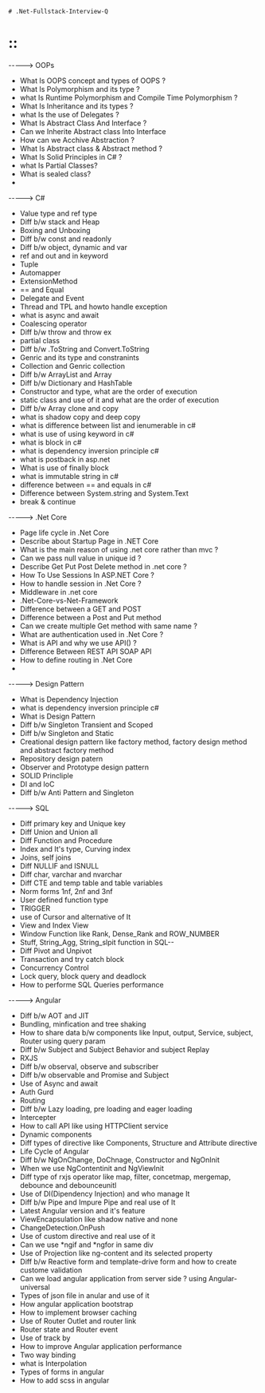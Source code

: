     # .Net-Fullstack-Interview-Q
    
 # ::
 
 -----> OOPs
 
 - What Is OOPS concept and types of OOPS ?
 - What Is Polymorphism and its type ?
 - what Is Runtime Polymorphism and Compile Time Polymorphism ?
 - What Is Inheritance and its types ?
 - what Is the use of Delegates ?
 - What Is Abstract Class And Interface ?
 - Can we Inherite Abstract class Into Interface
 - How can we Acchive Abstraction ?
 - What Is Abstract class & Abstract method ?
 - What Is Solid Principles in C# ?
 - what Is Partial Classes?
 - What is sealed class?
 - 
 
-----> C#

 - Value type and ref type
 - Diff b/w  stack and Heap
 - Boxing and Unboxing
 - Diff b/w const and readonly
 - Diff b/w object, dynamic and var
 - ref and out and in keyword
 - Tuple
 - Automapper
 - ExtensionMethod
 - == and Equal
 - Delegate and Event
 - Thread and TPL and howto handle exception
 - what is async and await
 - Coalescing operator
 - Diff b/w throw and throw ex
 - partial class
 - Diff b/w .ToString and Convert.ToString
 - Genric and its type and constranints
 - Collection and Genric collection
 - Diff b/w ArrayList and Array
 - Diff b/w Dictionary and HashTable
 - Constructor and type, what are the order of execution
 - static class and use of it and what are the order of execution
 - Diff b/w Array clone and copy
 - what is shadow copy and deep copy
 - what is difference between list and ienumerable in c#
 - what is use of using keyword in c#
 - what is block in c#
 - what is dependency inversion principle c#
 - what is postback in asp.net
 - What is use of finally block
 - what is immutable string in c#
 - difference between == and equals in c#
 - Difference between System.string and System.Text
 - break & continue

-----> .Net Core

 - Page life cycle in .Net Core
 - Describe about Startup Page in .NET Core
 - What is the main reason of using .net core rather than mvc ?
 - Can we pass null value in unique id ?
 - Describe Get Put Post Delete method in .net core ?
 - How To Use Sessions In ASP.NET Core ?
 - How to handle session in .Net Core ?
 - Middleware in .net core
 - .Net-Core-vs-Net-Framework
 - Difference between a GET and POST
 - Difference between a Post and Put method
 - Can we create multiple Get method with same name ?
 - What are authentication used in .Net Core ?
 - What is API and why we use API() ?
 - Difference Between REST API SOAP API
 - How to define routing in .Net Core
 - 

-----> Design Pattern

 - What is Dependency Injection
 - what is dependency inversion principle c#
 - What is Design Pattern
 - Diff b/w Singleton Transient and Scoped
 - Diff b/w Singleton and Static
 - Creational design pattern like factory method, factory design method and abstract factory method
 - Repository design patern
 - Observer and Prototype design pattern
 - SOLID Princliple
 - DI and IoC
 - Diff b/w Anti Pattern and Singleton

-----> SQL

 - Diff primary key and Unique key
 - Diff Union and Union all
 - Diff Function and Procedure
 - Index and It's type, Curving index
 - Joins, self joins
 - Diff NULLIF and ISNULL
 - Diff char, varchar and nvarchar
 - Diff CTE and temp table and table variables
 - Norm forms 1nf, 2nf and 3nf
 - User defined function type
 - TRIGGER
 - use of Cursor and alternative of It
 - View and Index View
 - Window Function like Rank, Dense_Rank and ROW_NUMBER
 - Stuff, String_Agg, String_slpit function in SQL--
 - Diff Pivot and Unpivot
 - Transaction and try catch block 
 - Concurrency Control
 - Lock query, block query and deadlock
 - How to performe SQL Queries performance

-----> Angular

 - Diff b/w AOT and JIT
 - Bundling, minfication and tree shaking
 - How to share data b/w components like Input, output, Service, subject, Router using query param
 - Diff b/w Subject and Subject Behavior and subject Replay
 - RXJS
 - Diff b/w observal, observe and subscriber
 - Diff b/w observable and Promise and Subject
 - Use of Async and await
 - Auth Gurd
 - Routing
 - Diff b/w Lazy loading, pre loading and eager loading
 - Intercepter
 - How to call API like using HTTPClient service 
 - Dynamic components
 - Diff types of directive like Components, Structure and Attribute directive
 - Life Cycle of Angular
 - Diff b/w NgOnChange, DoChnage, Constructor and NgOnInit
 - When we use NgContentinit and NgViewInit
 - Diff type of rxjs operator like map, filter, concetmap, mergemap, debounce and debounceunitl
 - Use of DI(Dipendency Injection) and who manage It
 - Diff b/w Pipe and Impure Pipe and real use of It
 - Latest Angular version and it's feature
 - ViewEncapsulation like shadow native and none
 - ChangeDetection.OnPush
 - Use of custom directive and real use of it
 - Can we use *ngif and *ngfor in same div
 - Use of Projection like ng-content and its selected property
 - Diff b/w Reactive form and template-drive form and how to create custome validation
 - Can we load angular application from server side ? using Angular-universal
 - Types of json file in anular and use of it
 - How angular application bootstrap
 - How to implement browser caching
 - Use of Router Outlet and router link
 - Router state and Router event
 - Use of track by
 - How to improve Angular application performance
 - Two way binding
 - what is Interpolation
 - Types of forms in angular
 - How to add scss in angular

